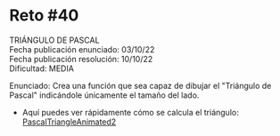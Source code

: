 # Reto #40

TRIÁNGULO DE PASCAL\
Fecha publicación enunciado: 03/10/22\
Fecha publicación resolución: 10/10/22\
Dificultad: MEDIA

Enunciado: Crea una función que sea capaz de dibujar el "Triángulo de Pascal" indicándole únicamente el tamaño del lado.

* Aquí puedes ver rápidamente cómo se calcula el triángulo: [PascalTriangleAnimated2](https://commons.wikimedia.org/wiki/File:PascalTriangleAnimated2.gif)
